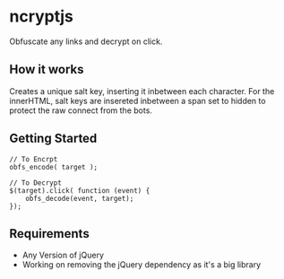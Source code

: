 # ncryptjs
Obfuscate any links and decrypt on click.

## How it works
Creates a unique salt key, inserting it inbetween each character.
For the innerHTML, salt keys are insereted inbetween a span set
to hidden to protect the raw connect from the bots.

## Getting Started
```
// To Encrpt
obfs_encode( target );

// To Decrypt
$(target).click( function (event) {
    obfs_decode(event, target);
});
```

## Requirements
- Any Version of jQuery
 - Working on removing the jQuery dependency as it's a big library
